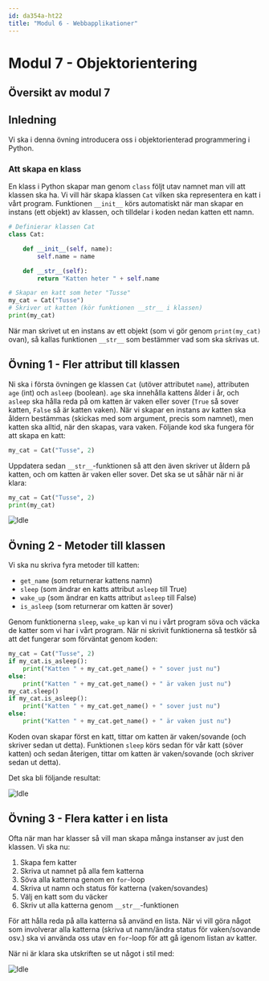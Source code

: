 ```yaml
---
id: da354a-ht22
title: "Modul 6 - Webbapplikationer"
---
```


# Modul 7 - Objektorientering

## Översikt av modul 7

## Inledning

Vi ska i denna övning introducera oss i objektorienterad programmering i Python.

### Att skapa en klass

En klass i Python skapar man genom `class` följt utav namnet man vill att klassen ska ha. Vi vill här skapa klassen `Cat` vilken ska representera en katt i vårt program. Funktionen `__init__` körs automatiskt när man skapar en instans (ett objekt) av klassen, och tilldelar i koden nedan katten ett namn.

```python
# Definierar klassen Cat
class Cat:

    def __init__(self, name):
        self.name = name

    def __str__(self):
        return "Katten heter " + self.name

# Skapar en katt som heter "Tusse"
my_cat = Cat("Tusse")
# Skriver ut katten (kör funktionen __str__ i klassen)
print(my_cat)
```

När man skrivet ut en instans av ett objekt (som vi gör genom `print(my_cat)` ovan), så kallas funktionen `__str__` som bestämmer vad som ska skrivas ut.

## Övning 1 - Fler attribut till klassen

Ni ska i första övningen ge klassen `Cat` (utöver attributet `name`), attributen `age` (int) och `asleep` (boolean). `age` ska innehålla kattens ålder i år, och `asleep` ska hålla reda på om katten är vaken eller sover (`True` så sover katten, `False` så är katten vaken). När vi skapar en instans av katten ska åldern bestämmas (skickas med som argument, precis som namnet), men katten ska alltid, när den skapas, vara vaken. Följande kod ska fungera för att skapa en katt:

```python
my_cat = Cat("Tusse", 2)
```

Uppdatera sedan `__str__`-funktionen så att den även skriver ut åldern på katten, och om katten är vaken eller sover. Det ska se ut såhär när ni är klara:

```python
my_cat = Cat("Tusse", 2)
print(my_cat)
```

![Idle](../images/idle.png)

## Övning 2 - Metoder till klassen

Vi ska nu skriva fyra metoder till katten:

- `get_name` (som returnerar kattens namn)
- `sleep` (som ändrar en katts attribut `asleep` till True)
- `wake_up` (som ändrar en katts attribut `asleep` till False)
- `is_asleep` (som returnerar om katten är sover)

Genom funktionerna `sleep`, `wake_up` kan vi nu i vårt program söva och väcka de katter som vi har i vårt program. När ni skrivit funktionerna så testkör så att det fungerar som förväntat genom koden:

```python
my_cat = Cat("Tusse", 2)
if my_cat.is_asleep():
    print("Katten " + my_cat.get_name() + " sover just nu")
else:
    print("Katten " + my_cat.get_name() + " är vaken just nu")
my_cat.sleep()
if my_cat.is_asleep():
    print("Katten " + my_cat.get_name() + " sover just nu")
else:
    print("Katten " + my_cat.get_name() + " är vaken just nu")
```

Koden ovan skapar först en katt, tittar om katten är vaken/sovande (och skriver sedan ut detta). Funktionen `sleep` körs sedan för vår katt (söver katten) och sedan återigen, tittar om katten är vaken/sovande (och skriver sedan ut detta).

Det ska bli följande resultat:

![Idle](../images/idle2.png)

## Övning 3 - Flera katter i en lista

Ofta när man har klasser så vill man skapa många instanser av just den klassen. Vi ska nu:

1. Skapa fem katter
2. Skriva ut namnet på alla fem katterna
3. Söva alla katterna genom en `for`-loop
4. Skriva ut namn och status för katterna (vaken/sovandes)
5. Välj en katt som du väcker
6. Skriv ut alla katterna genom `__str__`-funktionen

För att hålla reda på alla katterna så använd en lista. När vi vill göra något som involverar alla katterna (skriva ut namn/ändra status för vaken/sovande osv.) ska vi använda oss utav en `for`-loop för att gå igenom listan av katter.

När ni är klara ska utskriften se ut något i stil med:

![Idle](../images/idle3.png)